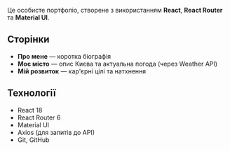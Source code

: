 Це особисте портфоліо, створене з використанням **React**, **React Router** та **Material UI**.
## Сторінки

- **Про мене** — коротка біографія
- **Моє місто** — опис Києва та актуальна погода (через Weather API)
- **Мій розвиток** — кар'єрні цілі та натхнення

## Технології
- React 18
- React Router 6
- Material UI
- Axios (для запитів до API)
- Git, GitHub

